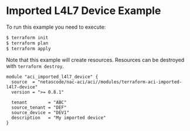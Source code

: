 <!-- BEGIN_TF_DOCS -->
# Imported L4L7 Device Example

To run this example you need to execute:

```bash
$ terraform init
$ terraform plan
$ terraform apply
```

Note that this example will create resources. Resources can be destroyed with `terraform destroy`.

```hcl
module "aci_imported_l4l7_device" {
  source  = "netascode/nac-aci/aci//modules/terraform-aci-imported-l4l7-device"
  version = ">= 0.8.1"

  tenant        = "ABC"
  source_tenant = "DEF"
  source_device = "DEV1"
  description   = "My imported device"
}
```
<!-- END_TF_DOCS -->